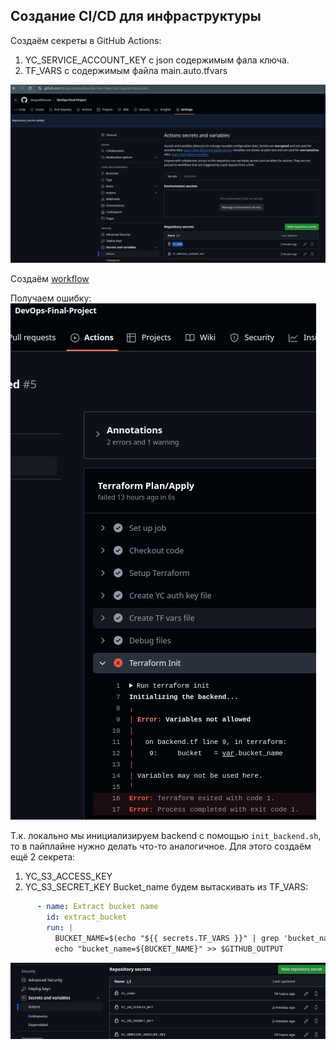 ## Создание CI/CD для инфраструктуры
Создаём секреты в GitHub Actions:
1. YC_SERVICE_ACCOUNT_KEY с json содержимым фала ключа.
2. TF_VARS с содержимым файла main.auto.tfvars

![Secrets](images/image24.png)

Создаём [workflow](.github/workflows/terraform.yml)

Получаем ошибку:  
![CI/CD error](images/image25.png)

Т.к. локально мы инициализируем backend с помощью `init_backend.sh`, то в пайплайне нужно делать что-то аналогичное. Для этого создаём ещё 2 секрета:
1. YC_S3_ACCESS_KEY
2. YC_S3_SECRET_KEY
Bucket_name будем вытаскивать из TF_VARS:
```yaml
      - name: Extract bucket name
        id: extract_bucket
        run: |
          BUCKET_NAME=$(echo "${{ secrets.TF_VARS }}" | grep 'bucket_name' | awk -F'"' '{print $2}')
          echo "bucket_name=${BUCKET_NAME}" >> $GITHUB_OUTPUT
```
![GitHub Secrets](images/image26.png)
